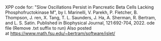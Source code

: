 XPP code for: "Slow Oscillations Persist in Pancreatic Beta Cells Lacking Phosphofructokinase M", by I. Marinelli, V. Parekh, P. Fletcher, B. Thompson, J. ren, X. Tang, T. L. Saunders, J. Ha, A. Sherman, R. Bertram, and L. S. Satin. Published in Biophysical Journal, 121:692-704, 2022.
ode file (Remove .txt suffix to run)
Also posted at https://www.math.fsu.edu/~bertram/software/islet/
